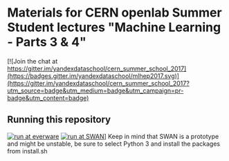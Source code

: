 # Materials for CERN openlab Summer Student lectures "Machine Learning - Parts 3 & 4"

[![Join the chat at https://gitter.im/yandexdataschool/cern_summer_school_2017](https://badges.gitter.im/yandexdataschool/mlhep2017.svg)](https://gitter.im/yandexdataschool/cern_summer_school_2017?utm_source=badge&utm_medium=badge&utm_campaign=pr-badge&utm_content=badge)

## Running this repository
[![run at everware](https://img.shields.io/badge/run%20me-@everware-blue.svg?style=flat)](https://everware.rep.school.yandex.net/hub/oauth_login?repourl=https://github.com/yandexdataschool/mlhep2017)
[![run at SWAN](https://swanserver.web.cern.ch/swanserver/images/badge_swan_white_150.png)](https://swanserver.web.cern.ch/swanserver/cgi-bin/go/?projurl=https://github.com/yandexdataschool/cern_summer_school_2017.git)] Keep in mind that SWAN is a prototype and might be unstable, be sure to select Python 3 and install the packages from install.sh